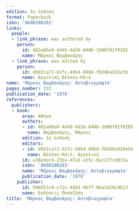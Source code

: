 ```yaml
---
edition: 1η έκδοση
format: Paperback
isbn: '9600200203'
links:
  people:
  - link_phrase: was authored by
    person:
      id: 482a86e0-4d49-4d26-8406-3d06f01f0285
      name: Μάρκος Βαμβακάρης
  - link_phrase: was edited by
    person:
      id: d9d3ca72-61fc-49b4-89b0-fb506a926e5b
      name: Αγγελική Βέλλου-Κάιλ
name: 'Μάρκος Βαμβακάρης: Αυτοβιογραφία'
pages_number: 333
publication_date: '1978'
references:
  publishers:
  - book:
      area: Αθήνα
      authors:
      - id: 482a86e0-4d49-4d26-8406-3d06f01f0285
        name: Βαμβακάρης, Μάρκος
      edition: 1η έκδοση
      editors:
      - id: d9d3ca72-61fc-49b4-89b0-fb506a926e5b
        name: Βέλλου-Κάιλ, Αγγελική
      id: a38edecd-23ba-47a3-a15c-0ac237cd815a
      isbn: '9600200203'
      name: 'Μάρκος Βαμβακάρης: Αυτοβιογραφία'
      publication_date: '1978'
    publisher:
      id: 996d53c9-c72c-4d84-9b7f-66a2d29c8b23
      name: Εκδόσεις Παπαζήση
title: 'Μάρκος Βαμβακάρης: Αυτοβιογραφία'
---
```


